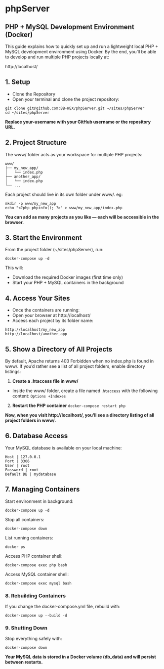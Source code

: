 # phpServer
## PHP + MySQL Development Environment (Docker)

This guide explains how to quickly set up and run a lightweight local PHP + MySQL development environment using Docker.
By the end, you’ll be able to develop and run multiple PHP projects locally at:

http://localhost/

## 1. Setup

- Clone the Repository
- Open your terminal and clone the project repository:
```
git clone git@github.com:BB-WEX/phpServer.git ~/sites/phpServer
cd ~/sites/phpServer
```
**Replace your-username with your GitHub username or the repository URL.**


##  2. Project Structure

The www/ folder acts as your workspace for multiple PHP projects:

```
www/
├── my_new_app/
│   └── index.php
├── another_app/
│   └── index.php
└── ...
```

Each project should live in its own folder under www/. eg:
```
mkdir -p www/my_new_app
echo "<?php phpinfo(); ?>" > www/my_new_app/index.php
```

**You can add as many projects as you like — each will be accessible in the browser.**

## 3. Start the Environment

From the project folder (~/sites/phpServer), run:

`docker-compose up -d
`

This will:

- Download the required Docker images (first time only)
- Start your PHP + MySQL containers in the background

## 4. Access Your Sites

- Once the containers are running:
- Open your browser at http://localhost/
- Access each project by its folder name:
```
http://localhost/my_new_app
http://localhost/another_app
```

##  5. Show a Directory of All Projects

By default, Apache returns 403 Forbidden when no index.php is found in www/.
If you’d rather see a list of all project folders, enable directory listings:

1. **Create a .htaccess file in www/**
-  Inside the www/ folder, create a file named .`htaccess` with the following content:
`Options +Indexes
`

2. **Restart the PHP container**
 `docker-compose restart php`

**Now, when you visit http://localhost/, you’ll see a directory listing of all project folders in www/.**

## 6. Database Access
Your MySQL database is available on your local machine:

```
Host | 127.0.0.1
Port | 3306
User | root
Password | root
Default DB | mydatabase
```

## 7. Managing Containers

Start environment in background:

`docker-compose up -d`

Stop all containers:

`docker-compose down`

List running containers:

`docker ps`

Access PHP container shell:

`docker-compose exec php bash`

Access MySQL container shell:

`docker-compose exec mysql bash `

### 8. Rebuilding Containers

If you change the docker-compose.yml file, rebuild with:

`docker-compose up --build -d`

### 9. Shutting Down

Stop everything safely with:

`docker-compose down
`

**Your MySQL data is stored in a Docker volume (db_data) and will persist between restarts.**
